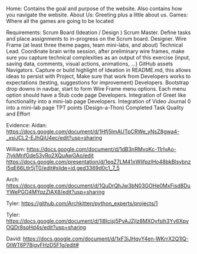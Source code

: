 Home: Contains the goal and purpose of the website. Also contains how you navigate the website.
About Us: Greeting plus a little about us.
Games: Where all the games are going to be located


Requirements: Scrum Board (Ideation / Design )
Scrum Master. Define tasks and place assignments to in-progress on the Scrum board.
Designer. Wire Frame (at least three theme pages, team mini-labs, and about)
Technical Lead. Coordinate brain write session, after preliminary wire frames, make sure you capture technical complexities as an output of this exercise (input, saving data, comments, visual actions, animations, ...)
GitHub assets
Navigators. Capture or build highlight of Ideation in README.md, this allows ideas to persist with Project,  Make sure that work from Developers works to expectations (testing, suggestions for improvement)
Developers. Bootstrap drop downs in navbar, start to form Wire Frame menu options.  Each menu option should have a Stub code page
Developers. Integration of Greet like functionality into a mini-lab page
Developers. Integration of Video Journal 0 into a mini-lab page
TPT points (Design-a-Thon)
Completed Task
Quality and Effort

Evidence: 
Aidan:
https://docs.google.com/document/d/1Hfj5lmAUTpCRWe_yNsZ8gwa4-_xsiJCL2-EJhQjU4ec/edit?usp=sharing

William: https://docs.google.com/document/d/1dB3nRMvoKc-11rIvAo-7lykMnfGde53yRo2XQuAwGAo/edit
https://docs.google.com/presentation/d/1eqZ7LM41xWljfpzlHo48bkBlsybnzl5qE66Ltlr5jT0/edit#slide=id.ged3369d0c1_7_5

Arch: 
https://docs.google.com/document/d/1QuDrQhJw3bN03GOHe0MxFisd8DuYWePGO4MYqzZIAX8/edit?usp=sharing

Tyler: 
https://github.com/Archkitten/python_experts/projects/1

Tyler: 
https://docs.google.com/document/d/1I8Icisj5PvAJZjlz8MXOyfsih3Yv6XpvOQDr8sqHd4s/edit?usp=sharing

David:
https://docs.google.com/document/d/1xF3iJHqvY4en-WKrrX2Q1lQ-GtWT6P78igyFHzD5F1g/edit#
